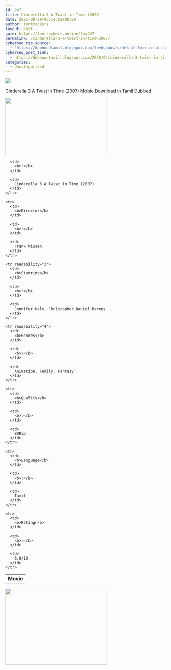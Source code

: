 ```yaml
---
id: 247
title: Cinderella 3 A Twist in Time (2007)
date: 2021-08-29T06:14:52+00:00
author: tentrockers
layout: post
guid: https://tentrockers.online/?p=247
permalink: /cinderella-3-a-twist-in-time-2007/
cyberseo_rss_source:
  - 'https://dubhoodtamil.blogspot.com/feeds/posts/default?max-results=150&start-index=301'
cyberseo_post_link:
  - https://dubhoodtamil.blogspot.com/2020/04/cinderella-3-twist-in-time-2007.html
categories:
  - Uncategorized
---
```

<div class="media_block">
  <img src="https://1.bp.blogspot.com/-fRlsIQeaW5U/Xp-qFSA_JMI/AAAAAAAAAm8/T4oTC5aJ1X4CpCLjj7zdF12UiIbmcqkXACNcBGAsYHQ/s72-c/wp2920293-cinderella-hd-wallpapers.jpg" class="media_thumbnail" />
</div>

<div dir="ltr" trbidi="on" readability="6.8150943396226">
  <p>
    Cinderella 3 A Twist in Time (2007) Mobie Download in Tamil Dubbed
  </p>
  
  <div class="separator">
    <a href="https://1.bp.blogspot.com/-fRlsIQeaW5U/Xp-qFSA_JMI/AAAAAAAAAm8/T4oTC5aJ1X4CpCLjj7zdF12UiIbmcqkXACNcBGAsYHQ/s1600/wp2920293-cinderella-hd-wallpapers.jpg" imageanchor="1"><img loading="lazy" border="0" data-original-height="900" data-original-width="1600" height="180" src="https://1.bp.blogspot.com/-fRlsIQeaW5U/Xp-qFSA_JMI/AAAAAAAAAm8/T4oTC5aJ1X4CpCLjj7zdF12UiIbmcqkXACNcBGAsYHQ/s320/wp2920293-cinderella-hd-wallpapers.jpg" width="320" /></a>
  </div>
  
  <table cellspacing="5">
    <tr readability="2">
      <td>
        <b>Movie</b>
      </td>
      
      <td>
        <b>:</b>
      </td>
      
      <td>
        Cinderella 3 A Twist In Time (2007)
      </td>
    </tr>
    
    <tr>
      <td>
        <b>Director</b>
      </td>
      
      <td>
        <b>:</b>
      </td>
      
      <td>
        Frank Nissen
      </td>
    </tr>
    
    <tr readability="3">
      <td>
        <b>Starring</b>
      </td>
      
      <td>
        <b>:</b>
      </td>
      
      <td>
        Jennifer Hale, Christopher Daniel Barnes
      </td>
    </tr>
    
    <tr readability="4">
      <td>
        <b>Genres</b>
      </td>
      
      <td>
        <b>:</b>
      </td>
      
      <td>
        Animation, Family, Fantasy
      </td>
    </tr>
    
    <tr>
      <td>
        <b>Quality</b>
      </td>
      
      <td>
        <b>:</b>
      </td>
      
      <td>
        BDRip
      </td>
    </tr>
    
    <tr>
      <td>
        <b>Language</b>
      </td>
      
      <td>
        <b>:</b>
      </td>
      
      <td>
        Tamil
      </td>
    </tr>
    
    <tr>
      <td>
        <b>Rating</b>
      </td>
      
      <td>
        <b>:</b>
      </td>
      
      <td>
        6.0/10
      </td>
    </tr>
  </table>
  
  <div class="separator">
    <a href="https://1.bp.blogspot.com/-cOW_9Gpxmok/Xp-rRSjVooI/AAAAAAAAAnI/3qVJD74j5Qkfbuo1YCOiijiVvN0n6OoZwCNcBGAsYHQ/s1600/download-icon.gif" imageanchor="1"><img loading="lazy" border="0" data-original-height="600" data-original-width="800" height="240" src="https://1.bp.blogspot.com/-cOW_9Gpxmok/Xp-rRSjVooI/AAAAAAAAAnI/3qVJD74j5Qkfbuo1YCOiijiVvN0n6OoZwCNcBGAsYHQ/s320/download-icon.gif" width="320" /></a>
  </div></p>
</div>